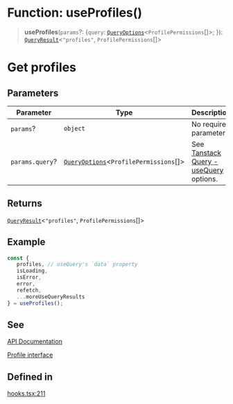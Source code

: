 # Function: useProfiles()

> **useProfiles**(`params`?: \{`query`: [`QueryOptions`](/docs/packages/sdk-react-provider/type-aliases/QueryOptions.md)\<`ProfilePermissions`[]\>; \}): [`QueryResult`](/docs/packages/sdk-react-provider/type-aliases/QueryResult.md)\<`"profiles"`, `ProfilePermissions`[]\>

# Get profiles

## Parameters

| Parameter | Type | Description |
| ------ | ------ | ------ |
| `params`? | `object` | No required parameters. |
| `params.query`? | [`QueryOptions`](/docs/packages/sdk-react-provider/type-aliases/QueryOptions.md)\<`ProfilePermissions`[]\> | See [Tanstack Query - useQuery](https://tanstack.com/query/latest/docs/framework/react/reference/useQuery) options. |

## Returns

[`QueryResult`](/docs/packages/sdk-react-provider/type-aliases/QueryResult.md)\<`"profiles"`, `ProfilePermissions`[]\>

## Example

```ts
const {
   profiles, // useQuery's `data` property
   isLoading,
   isError,
   error,
   refetch,
   ...moreUseQueryResults
} = useProfiles();
```

## See

[API Documentation](https://monerium.dev/api-docs#operation/profiles)

[Profile interface](/docs/packages/sdk/interfaces/Profile.md)

## Defined in

[hooks.tsx:211](https://github.com/monerium/js-monorepo/blob/main/packages/sdk-react-provider/src/lib/hooks.tsx#L211)
